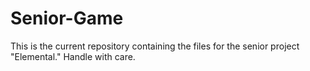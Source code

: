 # Senior-Game
This is the current repository containing the files for the senior project "Elemental." Handle with care.
